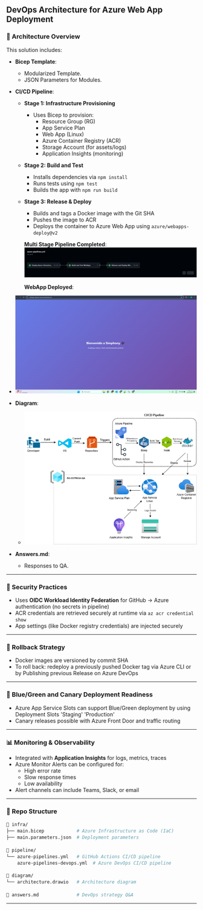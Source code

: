 ## DevOps Architecture for Azure Web App Deployment


### 📐 Architecture Overview

This solution includes:

- **Bicep Template**:
  - Modularized Template.
  - JSON Parameters for Modules.

- **CI/CD Pipeline**:
  - **Stage 1: Infrastructure Provisioning**
    - Uses Bicep to provision:
      - Resource Group (RG)
      - App Service Plan
      - Web App (Linux)
      - Azure Container Registry (ACR)
      - Storage Account (for assets/logs)
      - Application Insights (monitoring)
  
  - **Stage 2: Build and Test**
    - Installs dependencies via `npm install`
    - Runs tests using `npm test`
    - Builds the app with `npm run build`

  - **Stage 3: Release & Deploy**
    - Builds and tags a Docker image with the Git SHA
    - Pushes the image to ACR
    - Deploys the container to Azure Web App using `azure/webapps-deploy@v2`

    **Multi Stage Pipeline Completed**:
    ![Jobs completed](documentation-images/Captura%20de%20pantalla%202025-04-23%20090642.png)

    **WebApp Deployed**: 
 - ![App deployed](documentation-images/Captura%20de%20pantalla%202025-04-22%20195518.png)

 - **Diagram**:   
    - ![Jobs completed](diagram/architecture.png)

 - **Answers.md**: 
    - Responses to QA.


---

### 🔐 Security Practices

- Uses **OIDC Workload Identity Federation** for GitHub → Azure authentication (no secrets in pipeline)
- ACR credentials are retrieved securely at runtime via `az acr credential show`
- App settings (like Docker registry credentials) are injected securely

---

### 🔁 Rollback Strategy

- Docker images are versioned by commit SHA
- To roll back: redeploy a previously pushed Docker tag via Azure CLI or by Publishing previous Release on Azure DevOps

---

### 🌈 Blue/Green and Canary Deployment Readiness

- Azure App Service Slots can support Blue/Green deployment by using Deployment Slots 'Staging' 'Production'
- Canary releases possible with Azure Front Door and traffic routing

---

### 📊 Monitoring & Observability

- Integrated with **Application Insights** for logs, metrics, traces
- Azure Monitor Alerts can be configured for:
  - High error rate
  - Slow response times
  - Low availability
- Alert channels can include Teams, Slack, or email

---

### 📁 Repo Structure

```bash
📁 infra/
├── main.bicep            # Azure Infrastructure as Code (IaC)
├── main.parameters.json  # Deployment parameters

📁 pipeline/
└── azure-pipelines.yml   # GitHub Actions CI/CD pipeline
    azure-pipelines-devops.yml  # Azure DevOps CI/CD pipeline

📁 diagram/
└── architecture.drawio   # Architecture diagram

📄 answers.md              # DevOps strategy Q&A
```

---



